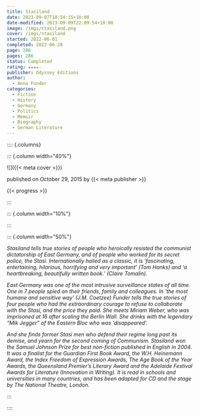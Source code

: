 ```yaml
---
title: Stasiland
date: 2023-09-07T10:54:15+10:00
date-modified: 2023-09-09T22:09:54+10:00
image: /imgs/stasiland.png
cover: /imgs/stasiland
started: 2022-06-01
completed: 2022-06-28
page: 286
pages: 286
status: Completed
rating: ★★★★☆
publisher: Odyssey Editions
author:
  - Anna Funder
categories:
  - Fiction
  - History
  - Germany
  - Politics
  - Memoir
  - Biography
  - German Literature
---
```


:::: {.columns}

::: {.column width="40%"}

![]({{< meta cover >}})

published on October 29, 2015 by {{< meta publisher >}}

{{< progress >}}

:::

::: {.column width="10%"}
<!-- empty column to create gap -->
:::

::: {.column width="50%"}

_Stasiland tells true stories of people who heroically resisted the communist dictatorship of East Germany, and of people who worked for its secret police, the Stasi. Internationally hailed as a classic, it is ‘fascinating, entertaining, hilarious, horrifying and very important’ (Tom Hanks) and ‘a heartbreaking, beautifully written book.’ (Claire Tomalin)._

_East Germany was one of the most intrusive surveillance states of all time. One in 7 people spied on their friends, family and colleagues. In ‘the most humane and sensitive way’ (J.M. Coetzee) Funder tells the true stories of four people who had the extraordinary courage to refuse to collaborate with the Stasi, and the price they paid. She meets Miriam Weber, who was imprisoned at 16 after scaling the Berlin Wall. She drinks with the legendary “Mik Jegger” of the Eastern Bloc who was ‘disappeared’._

_And she finds former Stasi men who defend their regime long past its demise, and yearn for the second coming of Communism. Stasiland won the Samuel Johnson Prize for best non-fiction published in English in 2004. It was a finalist for the Guardian First Book Award, the W.H. Heinemann Award, the Index Freedom of Expression Awards, The Age Book of the Year Awards, the Queensland Premier’s Literary Award and the Adelaide Festival Awards for Literature (Innovation in Writing). It is read in schools and universities in many countries, and has been adapted for CD and the stage by The National Theatre, London._

:::

::::
